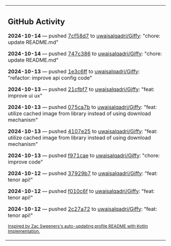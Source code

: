 <table><tr><td valign="top" width="100%">    

## GitHub Activity

**2024-10-14** — pushed [7cf58d7](https://github.com/uwaisalqadri/Giffy/commits/7cf58d7c8f08baf4b7268d5d445074fdafeda299) to [uwaisalqadri/Giffy](https://github.com/uwaisalqadri/Giffy): "chore: update README.md"

**2024-10-14** — pushed [747c386](https://github.com/uwaisalqadri/Giffy/commits/747c3868007269e6e1501e86ac4f2841beb648bc) to [uwaisalqadri/Giffy](https://github.com/uwaisalqadri/Giffy): "chore: update README.md"

**2024-10-13** — pushed [1e3c6ff](https://github.com/uwaisalqadri/Giffy/commits/1e3c6ffa74c4c96c0c611f719579d7d230f85761) to [uwaisalqadri/Giffy](https://github.com/uwaisalqadri/Giffy): "refactor: improve api config code"

**2024-10-13** — pushed [21cfbf7](https://github.com/uwaisalqadri/Giffy/commits/21cfbf7bddfb4aebf425c5cd0c59213dea4b27e2) to [uwaisalqadri/Giffy](https://github.com/uwaisalqadri/Giffy): "feat: improve ui ux"

**2024-10-13** — pushed [075ca7b](https://github.com/uwaisalqadri/Giffy/commits/075ca7b46b02e9c6cc70cf1c1d91b53e6f95e141) to [uwaisalqadri/Giffy](https://github.com/uwaisalqadri/Giffy): "feat: utilize cached image from library instead of using download mechanism"

**2024-10-13** — pushed [4107e25](https://github.com/uwaisalqadri/Giffy/commits/4107e25242c12ae67e1728392e2a3d1382aa2a15) to [uwaisalqadri/Giffy](https://github.com/uwaisalqadri/Giffy): "feat: utilize cached image from library instead of using download mechanism"

**2024-10-13** — pushed [f971cae](https://github.com/uwaisalqadri/Giffy/commits/f971caeb4cf92890c06177f61270c17b7d32ecd8) to [uwaisalqadri/Giffy](https://github.com/uwaisalqadri/Giffy): "chore: improve code"

**2024-10-12** — pushed [37929b7](https://github.com/uwaisalqadri/Giffy/commits/37929b772048688078ecd385fb85687a7c56acdd) to [uwaisalqadri/Giffy](https://github.com/uwaisalqadri/Giffy): "feat: tenor api!"

**2024-10-12** — pushed [f010c6f](https://github.com/uwaisalqadri/Giffy/commits/f010c6f60747746430f13217b97dcddd2e416540) to [uwaisalqadri/Giffy](https://github.com/uwaisalqadri/Giffy): "feat: tenor api!"

**2024-10-12** — pushed [2c27a72](https://github.com/uwaisalqadri/Giffy/commits/2c27a7265253f7939db75db3c9697ccb292f713b) to [uwaisalqadri/Giffy](https://github.com/uwaisalqadri/Giffy): "feat: tenor api!"
                
<sub><a href="https://github.com/ZacSweers/ZacSweers/">Inspired by Zac Sweeners's auto-updating profile README with Kotlin Implementation.</a></sub>
        